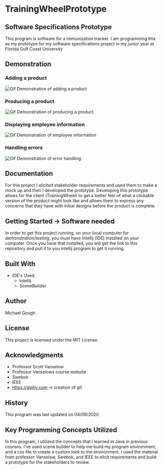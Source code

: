# TrainingWheelPrototype
## Software Specifications Prototype

This program is software for a immunization tracker.
I am programming this as my prototype for my software specifications project in my junior year at Florida Gulf Coast University

## Demonstration 
### Adding a product 
![Gif Demonstration of adding a product](https://media.giphy.com/media/gM0e1yIwNe6RLSwXhO/giphy.gif)

### Producing a product
![Gif Demonstration of producing a product](https://media.giphy.com/media/SpolCZ9n00FJ9sE33M/giphy.gif)

### Displaying employee information
![Gif Demonstration of employee information](https://media.giphy.com/media/fwndSWSOcNXh7gqHOf/giphy.gif)

### Handling errors
![Gif Demonstration of error handling](https://media.giphy.com/media/lOm0hNxnsRG1poMRVI/giphy.gif)

## Documentation 

For this project I elicited stakeholder requirements and used them to make a mock up and then I developed the prototype. 
Developing this prototype allows for the client (TrainingWheel) to get a better feel of what a clickable version of the product
might look like and allows them to express any concerns that they have with initial designs before the product is complete. 

## Getting Started -> Software needed

In order to get this project running, on your local computer for demonstration/testing, 
you must have Intellij (IDE) installed on your computer. 
Once you have that installed, you will get the link to this repository and pull it to you
intellij program to get it running.

## Built With

* IDE's Used:
    * Intellij
    * SceneBuilder
    
## Author

Michael Gough

## License

This project is licensed under the MIT License.

## Acknowledgments

* Professor Scott Vanselow
* Professor Vanselows course website
* Swebok
* IEEE
* https://giphy.com -> creation of gif

## History

This program was last updated on 04/09/2020

## Key Programming Concepts Utilized

In this program, I utilized the concepts that I learned in Java in previous courses.
I've used scene builder to help me build my program environment, and a css file to create a custom 
look to the environment. I used the material from professor Vanselow, Swebok, and IEEE to elicit requirements 
and build a prototype for the stakeholders to review. 
